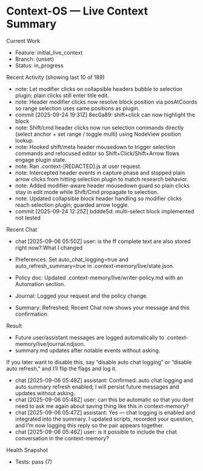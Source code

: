 # Context-OS — Live Context Summary

Current Work
- Feature: initial_live_context
- Branch: (unset)
- Status: in_progress

Recent Activity (showing last 10 of 189)
- note: Let modifier clicks on collapsible headers bubble to selection plugin; plain clicks still enter title edit.
- note: Header modifier clicks now resolve block position via posAtCoords so range selection uses same positions as plugin.
- commit [2025-09-24 19:31Z] 8ec0a89: shift+click can now highlight the block
- note: Shift/cmd header clicks now run selection commands directly (select anchor + set range / toggle multi) using NodeView position lookup.
- note: Hooked shift/meta header mousedown to trigger selection commands and refocused editor so Shift+Click/Shift+Arrow flows engage plugin state.
- note: Ran .context-[REDACTED].js at user request.
- note: Intercepted header events in capture phase and stopped plain arrow clicks from hitting selection plugin to match research behavior.
- note: Added modifier-aware header mousedown guard so plain clicks stay in edit mode while Shift/Cmd propagate to selection.
- note: Updated collapsible block header handling so modifier clicks reach selection plugin; guarded arrow toggle.
- commit [2025-09-24 12:25Z] bddde5d: multi-select block implemented not tested

Recent Chat
- chat [2025-09-06 05:50Z] user: is the ff complete text are also stored right now?:What I changed

- Preferences: Set auto_chat_logging=true and auto_refresh_summary=true in .context-memory/live/state.json.
- Policy doc: Updated .context-memory/live/writer-policy.md with an Automation section.
- Journal: Logged your request and the policy change.
- Summary: Refreshed; Recent Chat now shows your message and this confirmation.

Result

- Future user/assistant messages are logged automatically to .context-memory/live/journal.ndjson.
- summary.md updates after notable events without asking.

If you later want to disable this, say “disable auto chat logging” or “disable auto refresh,” and I’ll flip the
flags and log it.

- chat [2025-09-06 05:48Z] assistant: Confirmed: auto chat logging and auto summary refresh enabled; I will persist future messages and updates without asking.
- chat [2025-09-06 05:48Z] user: can this be automatic so that you dont need to ask me again about saving thing like this in context-memory?
- chat [2025-09-06 05:47Z] assistant: Yes — chat logging is enabled and integrated into the summary. I updated scripts, recorded your question, and I’m now logging this reply so the pair appears together.
- chat [2025-09-06 05:46Z] user: is it possible to include the chat conversation in the context-memory?

Health Snapshot
- Tests: pass (7)
